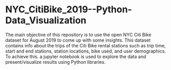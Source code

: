 # NYC_CitiBike_2019--Python-Data_Visualization

The main objective of this repository is to use the open NYC Citi Bike dataset for August 2019 to come up with some insights. This dataset contains info about the trips of the Citi Bike rental stations such as trip time, start and end stations, station locations, bike used, and user demographics. To achieve this. a jupyter notebook is used to explore the data and present/visualize results using Python libraries.
